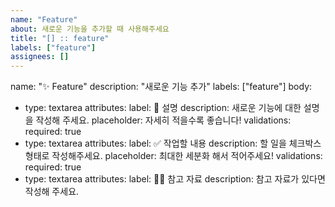 ```yaml
---
name: "Feature"
about: 새로운 기능을 추가할 때 사용해주세요
title: "[] :: feature"
labels: ["feature"]
assignees: []
---
```

name: "✨ Feature"
description: "새로운 기능 추가"
labels: ["feature"]
body:
- type: textarea
  attributes:
  label: 📄 설명
  description: 새로운 기능에 대한 설명을 작성해 주세요.
  placeholder: 자세히 적을수록 좋습니다!
  validations:
  required: true
- type: textarea
  attributes:
  label: ✅ 작업할 내용
  description: 할 일을 체크박스 형태로 작성해주세요.
  placeholder: 최대한 세분화 해서 적어주세요!
  validations:
  required: true
- type: textarea
  attributes:
  label: 🙋🏻 참고 자료
  description: 참고 자료가 있다면 작성해 주세요.